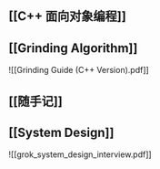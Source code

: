 ## [[C++ 面向对象编程]]
## [[Grinding Algorithm]]

![[Grinding Guide (C++ Version).pdf]]
## [[随手记]]
## [[System Design]]
![[grok_system_design_interview.pdf]]
